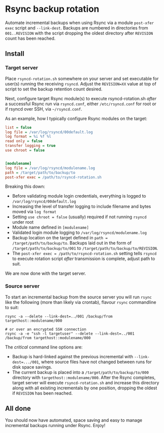 # Rsync backup rotation
Automate incremental backups when using Rsync via a module `post-xfer exec` script and `--link-dest`. Backups are numbered in directories from `001..REVISION` with the script dropping the oldest directory after `REVISION` count has been reached.

## Install

### Target server
Place `rsyncd-rotation.sh` somewhere on your server and set executable for user(s) running the receiving `rsyncd`. Adjust the `REVISION=XX` value at top of script to set the backup retention count desired.

Next, configure target Rsync module(s) to execute rsyncd-rotation.sh *after* a successful Rsync run via `rsyncd.conf`, either `/etc/rsyncd.conf` for root or if rsyncd over SSH, via `~/rsyncd.conf`.

As an example, how I typically configure Rsync modules on the target:

```ini
list = false
log file = /var/log/rsyncd/00default.log
log format = %i %f %l
read only = false
transfer logging = true
use chroot = false


[modulename]
log file = /var/log/rsyncd/modulename.log
path = /target/path/to/backup/to
post-xfer exec = /path/to/rsyncd-rotation.sh
```

Breaking this down:
- Before validating module login credentials, everything is logged to `/var/log/rsyncd/00default.log`
- Increasing the level of transfer logging to include filename and bytes moved via `log format`
- Setting `use chroot = false` (usually) required if not running `rsyncd` under root
- Module name defined in `[modulename]`
- Validated login module logging to `/var/log/rsyncd/modulename.log`
- Backup location on the target defined in `path = /target/path/to/backup/to`. Backups laid out in the form of `/target/path/to/backup/to/001` to `/target/path/to/backup/to/REVISION`.
- The `post-xfer exec = /path/to/rsyncd-rotation.sh` setting tells `rsyncd` to execute rotation script *after* transmission is complete, adjust path to suit.

We are now done with the target server.

### Source server
To start an incremental backup from the source server you will run `rsync` like the following (more than likely via crontab), flavour `rsync` commandline to suit:

```shell
rsync -a --delete --link-dest=../001 /backup/from targethost::modulename/000

# or over an encrypted SSH connection
rsync -a -e "ssh -l targetuser" --delete --link-dest=../001 /backup/from targethost::modulename/000
```
The *critical* command line options are:
- Backup is hard-linked against the previous incremental with `--link-dest=.../001`, where source files have not changed between runs for disk space savings.
- The current backup is placed into a `/target/path/to/backup/to/000` directory with `targethost::modulename/000`. After the Rsync completes, target server will execute `rsyncd-rotation.sh` and increase this directory along with all existing incrementals by one position, dropping the oldest if `REVISION` has been reached.

## All done
You should now have automated, space saving and easy to manage incremental backups running under Rsync. Enjoy!
